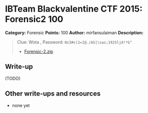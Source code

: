 # IBTeam Blackvalentine CTF 2015: Forensic2 100

**Category:** Forensic
**Points:** 100
**Author:** mirfansulaiman
**Description:**

> Clue: Wota , Password: `Nz3#s)2=1@./AS|\sas;192Sljd!*&^`
>
> * [Forensic-2.zip](Forensic-2.zip)

## Write-up

(TODO)

## Other write-ups and resources

* none yet